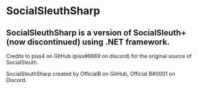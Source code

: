 # SocialSleuthSharp
## SocialSleuthSharp is a version of SocialSleuth+ (now discontinued) using .NET framework.

Credits to piss4 on GitHub (piss#6669 on discord) for the original source of SocialSleuth.

SocialSleuthSharp created by OfficialB on GitHub, Official B#0001 on Discord.